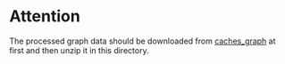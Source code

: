 # Attention
The processed graph data should be downloaded from [caches_graph](https://drive.google.com/file/d/1HKFp7e4Pop3vjRUbCOfOHKPAfvtAFl__/view?usp=sharing) at first and then unzip it in this directory. 

